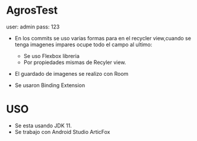 # AgrosTest
 
user: admin
pass: 123

- En los commits se uso varias formas para en el recycler view,cuando se tenga imagenes impares ocupe todo el campo al ultimo:
  - Se uso Flexbox libreria
  - Por propiedades mismas de Recyler view.
  
- El guardado de imagenes se realizo con Room
- Se usaron Binding Extension

# USO
- Se esta usando JDK 11.
- Se trabajo con Android Studio ArticFox
